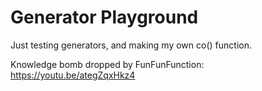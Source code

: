 # Generator Playground

Just testing generators, and making my own co() function.

Knowledge bomb dropped by FunFunFunction:
https://youtu.be/ategZqxHkz4
